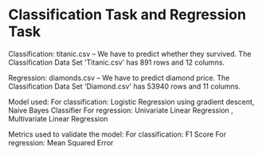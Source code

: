 
<h1> Classification Task and Regression Task </h1>

Classification: titanic.csv – We have to predict whether they survived. 
The Classification Data Set 'Titanic.csv' has 891 rows and 12 columns. 

Regression: diamonds.csv – We have to predict diamond price.
The Classification Data Set 'Diamond.csv' has 53940 rows and 11 columns. 

Model used:
For classification: Logistic Regression using gradient descent, Naive Bayes Classifier
For regression: Univariate Linear Regression , Multivariate Linear Regression

Metrics used to validate the model:
For classification: F1 Score
For regression: Mean Squared Error
